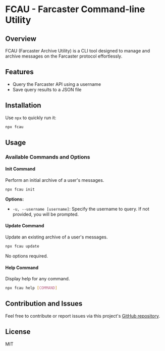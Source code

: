 # FCAU - Farcaster Command-line Utility

## Overview

FCAU (Farcaster Archive Utility) is a CLI tool designed to manage and archive messages on the Farcaster protocol effortlessly.

## Features

- Query the Farcaster API using a username
- Save query results to a JSON file

## Installation

Use `npx` to quickly run it:

```bash
npx fcau
```

## Usage

### Available Commands and Options

#### Init Command

Perform an initial archive of a user's messages.

```bash
npx fcau init
```

**Options:**

- `-u, --username [username]`: Specify the username to query. If not provided, you will be prompted.

#### Update Command

Update an existing archive of a user's messages.

```bash
npx fcau update
```

No options required.

#### Help Command

Display help for any command.

```bash
npx fcau help [COMMAND]
```

## Contribution and Issues

Feel free to contribute or report issues via this project's [GitHub repository](https://github.com/iammatthias/fcau).

## License

MIT
